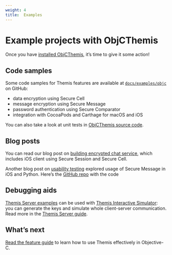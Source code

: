 ```yaml
---
weight: 4
title:  Examples
---
```


# Example projects with ObjCThemis

Once you have [installed ObjCThemis](../installation/), it’s time to give it some action!

## Code samples

Some code samples for Themis features are available
at [`docs/examples/objc`](https://github.com/cossacklabs/themis/tree/master/docs/examples/objc)
on GitHub:

  - data encryption using Secure Cell
  - message encryption using Secure Message
  - password authentication using Secure Comparator
  - integration with CocoaPods and Carthage for macOS and iOS

You can also take a look at unit tests
in [ObjCThemis source code](https://github.com/cossacklabs/themis/tree/master/tests/objcthemis).

## Blog posts

You can read our blog post on [building encrypted chat service](https://www.cossacklabs.com/building-secure-chat),
which includes iOS client using Secure Session and Secure Cell.

Another blog post on [usability testing](https://www.cossacklabs.com/02-usability-testing.html)
explored usage of Secure Message in iOS and Python.
Here’s the [GitHub repo](https://github.com/cossacklabs/themis-ux-testing) with the code

## Debugging aids

[Themis Server examples](https://github.com/cossacklabs/themis/tree/master/docs/examples/Themis-server/Obj-C)
can be used with [Themis Interactive Simulator](https://docs.cossacklabs.com/simulator/interactive/):
you can generate the keys and simulate whole client-server communication.
Read more in the [Themis Server guide](/docs/themis/debugging/themis-server/).

## What’s next

[Read the feature guide](../features/)
to learn how to use Themis effectively in Objective-C.
